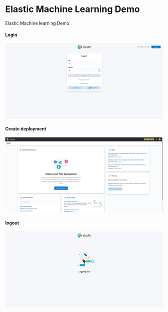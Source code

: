 # Elastic Machine Learning Demo

Elastic Machine learning Demo

#### Login

![login](./login.png)


#### Create deployment

![deployment](./create-deployment.png)





#### logout
![login](./logout.png)


